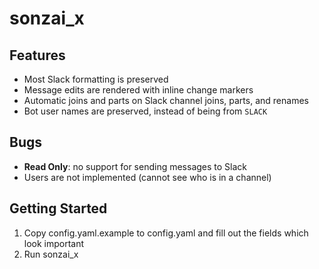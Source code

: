 # sonzai_x

## Features
- Most Slack formatting is preserved
- Message edits are rendered with inline change markers
- Automatic joins and parts on Slack channel joins, parts, and renames
- Bot user names are preserved, instead of being from `SLACK`

## Bugs
- **Read Only**: no support for sending messages to Slack
- Users are not implemented (cannot see who is in a channel)

## Getting Started
1. Copy config.yaml.example to config.yaml and fill out the fields which look important
2. Run sonzai_x
